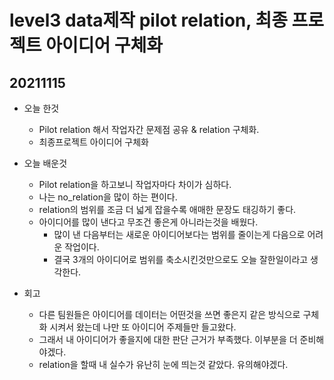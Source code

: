 # level3 data제작 pilot relation, 최종 프로젝트 아이디어 구체화

## 20211115
- 오늘 한것
    - Pilot relation 해서 작업자간 문제점 공유 & relation 구체화.
    - 최종프로젝트 아이디어 구체화

- 오늘 배운것
    - Pilot relation을 하고보니 작업자마다 차이가 심하다.
    - 나는 no_relation을 많이 하는 편이다.
    - relation의 범위를 조금 더 넓게 잡을수록 애매한 문장도 태깅하기 좋다.
    - 아이디어를 많이 낸다고 무조건 좋은게 아니라는것을 배웠다.
        - 많이 낸 다음부터는 새로운 아이디어보다는 범위를 줄이는게 다음으로 어려운 작업이다.
        - 결국 3개의 아이디어로 범위를 축소시킨것만으로도 오늘 잘한일이라고 생각한다.


- 회고
    - 다른 팀원들은 아이디어를 데이터는 어떤것을 쓰면 좋은지 같은 방식으로 구체화 시켜서 왔는데 나만 또 아이디어 주제들만 들고왔다.
    - 그래서 내 아이디어가 좋을지에 대한 판단 근거가 부족했다. 이부분을 더 준비해야겠다.
    - relation을 할때 내 실수가 유난히 눈에 띄는것 같았다. 유의해야겠다.
    